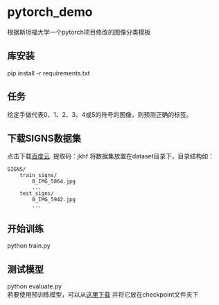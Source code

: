 # pytorch_demo

根据斯坦福大学一个pytorch项目修改的图像分类模板
## 库安装
pip install -r requirements.txt

## 任务
给定手做代表0、1、2、3、4或5的符号的图像，则预测正确的标签。

## 下载SIGNS数据集
点击下载[百度云](https://pan.baidu.com/s/1IVCPVKElIcXJK7RNT2VITQ).
提取码：jkhf 
将数据集放置在dataset目录下，目录结构如：
```
SIGNS/
    train_signs/
        0_IMG_5864.jpg
        ...
    test_signs/
        0_IMG_5942.jpg
        ...
```
## 开始训练
python train.py
## 测试模型
python evaluate.py  
若要使用预训练模型，可以从[这里下载](https://pan.baidu.com/s/1IVCPVKElIcXJK7RNT2VITQ) 
并将它放在checkpoint文件夹下
